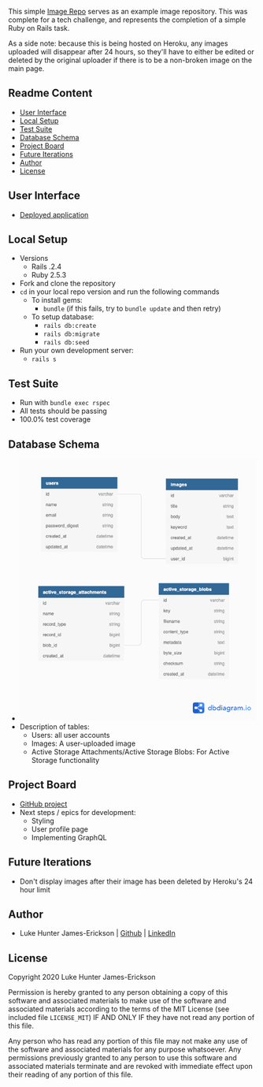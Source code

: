 This simple [Image Repo](https://image-repo-lhje.herokuapp.com/) serves as an example image repository.  This was complete for a tech challenge, and represents the completion of a simple Ruby on Rails task.

As a side note: because this is being hosted on Heroku, any images uploaded will disappear after 24 hours, so they'll have to either be edited or deleted by the original uploader if there is to be a non-broken image on the main page.

## Readme Content
- [User Interface](#user-interface)
- [Local Setup](#local-setup)
- [Test Suite](#test-suite)
- [Database Schema](#database-schema)
- [Project Board](#project-board)
- [Future Iterations](#future-iterations)
- [Author](#author)
- [License](#license)

## User Interface
- [Deployed application](https://image-repo-lhje.herokuapp.com/)

## Local Setup
- Versions
  - Rails .2.4
  - Ruby 2.5.3
- Fork and clone the repository
- `cd` in your local repo version and run the following commands
  - To install gems:
    -  `bundle` (if this fails, try to `bundle update` and then retry)
  - To setup database:
    - `rails db:create`
    - `rails db:migrate`
    - `rails db:seed`
- Run your own development server:
  - `rails s`

## Test Suite
- Run with `bundle exec rspec`
- All tests should be passing
- 100.0% test coverage

## Database Schema
- ![our schema](/schema.png)
- Description of tables:
  - Users: all user accounts
  - Images: A user-uploaded image
  - Active Storage Attachments/Active Storage Blobs: For Active Storage functionality

## Project Board
- [GitHub project](https://github.com/LHJE/shopify_image_repo/projects/1)
- Next steps / epics for development:
  - Styling
  - User profile page
  - Implementing GraphQL
  
## Future Iterations
- Don't display images after their image has been deleted by Heroku's 24 hour limit

## Author
- Luke Hunter James-Erickson  |  [Github](https://github.com/LHJE)  |  [LinkedIn](https://www.linkedin.com/in/luke-hunter-james-erickson-b65682143/)

## License
Copyright 2020 Luke Hunter James-Erickson

Permission is hereby granted to any person obtaining a copy of this software and associated materials to make use of the software and associated materials according to the terms of the MIT License (see included file `LICENSE_MIT`) IF AND ONLY IF they have not read any portion of this file.

Any person who has read any portion of this file may not make any use of the software and associated materials for any purpose whatsoever. Any permissions previously granted to any person to use this software and associated materials terminate and are revoked with immediate effect upon their reading of any portion of this file.
